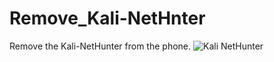 # Remove_Kali-NetHnter
Remove the Kali-NetHunter from the phone.
![Kali NetHunter](https://raw.githubusercontent.com/offensive-security/kali-nethunter/master/images/nethunter-git-logo.png)
